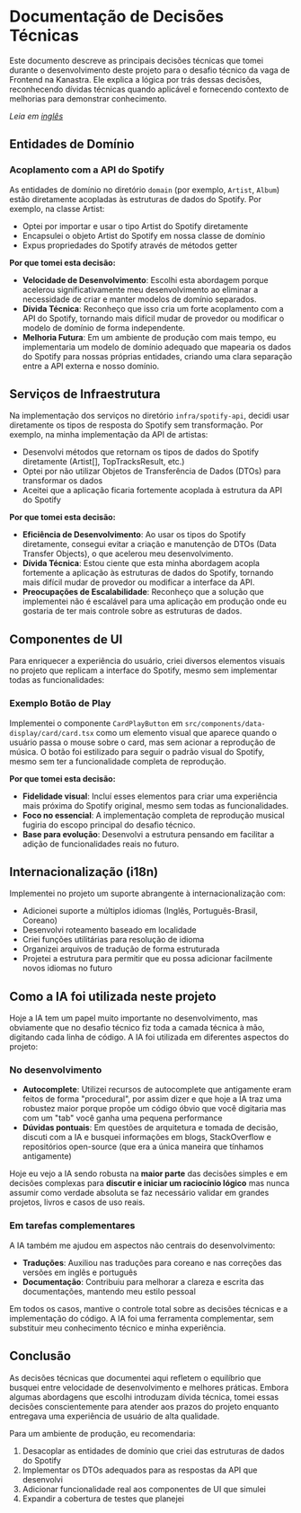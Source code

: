 # Documentação de Decisões Técnicas

Este documento descreve as principais decisões técnicas que tomei durante o desenvolvimento deste projeto para o desafio técnico da vaga de Frontend na Kanastra. Ele explica a lógica por trás dessas decisões, reconhecendo dívidas técnicas quando aplicável e fornecendo contexto de melhorias para demonstrar conhecimento.

*Leia em [inglês](technical-decisions.md)*

## Entidades de Domínio

### Acoplamento com a API do Spotify

As entidades de domínio no diretório `domain` (por exemplo, `Artist`, `Album`) estão diretamente acopladas às estruturas de dados do Spotify. Por exemplo, na classe Artist:

- Optei por importar e usar o tipo Artist do Spotify diretamente
- Encapsulei o objeto Artist do Spotify em nossa classe de domínio
- Expus propriedades do Spotify através de métodos getter

**Por que tomei esta decisão:**
- **Velocidade de Desenvolvimento**: Escolhi esta abordagem porque acelerou significativamente meu desenvolvimento ao eliminar a necessidade de criar e manter modelos de domínio separados.
- **Dívida Técnica**: Reconheço que isso cria um forte acoplamento com a API do Spotify, tornando mais difícil mudar de provedor ou modificar o modelo de domínio de forma independente.
- **Melhoria Futura**: Em um ambiente de produção com mais tempo, eu implementaria um modelo de domínio adequado que mapearia os dados do Spotify para nossas próprias entidades, criando uma clara separação entre a API externa e nosso domínio.

## Serviços de Infraestrutura

Na implementação dos serviços no diretório `infra/spotify-api`, decidi usar diretamente os tipos de resposta do Spotify sem transformação. Por exemplo, na minha implementação da API de artistas:

- Desenvolvi métodos que retornam os tipos de dados do Spotify diretamente (Artist[], TopTracksResult, etc.)
- Optei por não utilizar Objetos de Transferência de Dados (DTOs) para transformar os dados
- Aceitei que a aplicação ficaria fortemente acoplada à estrutura da API do Spotify

**Por que tomei esta decisão:**
- **Eficiência de Desenvolvimento**: Ao usar os tipos do Spotify diretamente, consegui evitar a criação e manutenção de DTOs (Data Transfer Objects), o que acelerou meu desenvolvimento.
- **Dívida Técnica**: Estou ciente que esta minha abordagem acopla fortemente a aplicação às estruturas de dados do Spotify, tornando mais difícil mudar de provedor ou modificar a interface da API.
- **Preocupações de Escalabilidade**: Reconheço que a solução que implementei não é escalável para uma aplicação em produção onde eu gostaria de ter mais controle sobre as estruturas de dados.

## Componentes de UI

Para enriquecer a experiência do usuário, criei diversos elementos visuais no projeto que replicam a interface do Spotify, mesmo sem implementar todas as funcionalidades:

### Exemplo Botão de Play

Implementei o componente `CardPlayButton` em `src/components/data-display/card/card.tsx` como um elemento visual que aparece quando o usuário passa o mouse sobre o card, mas sem acionar a reprodução de música. O botão foi estilizado para seguir o padrão visual do Spotify, mesmo sem ter a funcionalidade completa de reprodução.

**Por que tomei esta decisão:**
- **Fidelidade visual**: Incluí esses elementos para criar uma experiência mais próxima do Spotify original, mesmo sem todas as funcionalidades.
- **Foco no essencial**: A implementação completa de reprodução musical fugiria do escopo principal do desafio técnico.
- **Base para evolução**: Desenvolvi a estrutura pensando em facilitar a adição de funcionalidades reais no futuro.

## Internacionalização (i18n)

Implementei no projeto um suporte abrangente à internacionalização com:

- Adicionei suporte a múltiplos idiomas (Inglês, Português-Brasil, Coreano)
- Desenvolvi roteamento baseado em localidade
- Criei funções utilitárias para resolução de idioma
- Organizei arquivos de tradução de forma estruturada
- Projetei a estrutura para permitir que eu possa adicionar facilmente novos idiomas no futuro

## Como a IA foi utilizada neste projeto

Hoje a IA tem um papel muito importante no desenvolvimento, mas obviamente que no desafio técnico fiz toda a camada técnica à mão, digitando cada linha de código. A IA foi utilizada em diferentes aspectos do projeto:

### No desenvolvimento

- **Autocomplete**: Utilizei recursos de autocomplete que antigamente eram feitos de forma "procedural", por assim dizer e que hoje a IA traz uma robustez maior porque propõe um código óbvio que você digitaria mas com um "tab" você ganha uma pequena performance
- **Dúvidas pontuais**: Em questões de arquitetura e tomada de decisão, discuti com a IA e busquei informações em blogs, StackOverflow e repositórios open-source (que era a única maneira que tínhamos antigamente)

Hoje eu vejo a IA sendo robusta na **maior parte** das decisões simples e em decisões complexas para **discutir e iniciar um raciocínio lógico** mas nunca assumir como verdade absoluta se faz necessário validar em grandes projetos, livros e casos de uso reais.

### Em tarefas complementares

A IA também me ajudou em aspectos não centrais do desenvolvimento:

- **Traduções**: Auxiliou nas traduções para coreano e nas correções das versões em inglês e português
- **Documentação**: Contribuiu para melhorar a clareza e escrita das documentações, mantendo meu estilo pessoal

Em todos os casos, mantive o controle total sobre as decisões técnicas e a implementação do código. A IA foi uma ferramenta complementar, sem substituir meu conhecimento técnico e minha experiência.

## Conclusão

As decisões técnicas que documentei aqui refletem o equilíbrio que busquei entre velocidade de desenvolvimento e melhores práticas. Embora algumas abordagens que escolhi introduzam dívida técnica, tomei essas decisões conscientemente para atender aos prazos do projeto enquanto entregava uma experiência de usuário de alta qualidade.

Para um ambiente de produção, eu recomendaria:

1. Desacoplar as entidades de domínio que criei das estruturas de dados do Spotify
2. Implementar os DTOs adequados para as respostas da API que desenvolvi
3. Adicionar funcionalidade real aos componentes de UI que simulei
4. Expandir a cobertura de testes que planejei
